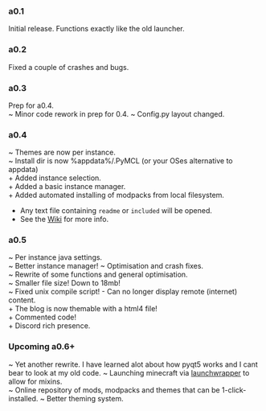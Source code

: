 ### a0.1

Initial release. Functions exactly like the old launcher.

### a0.2

Fixed a couple of crashes and bugs.

### a0.3

Prep for a0.4.  
~ Minor code rework in prep for 0.4.
~ Config.py layout changed.

### a0.4

~ Themes are now per instance.  
~ Install dir is now %appdata%/.PyMCL (or your OSes alternative to appdata)  
\+ Added instance selection.  
\+ Added a basic instance manager.  
\+ Added automated installing of modpacks from local filesystem.  
- Any text file containing `readme` or `included` will be opened.
- See the [Wiki](https://github.com/ModificationStation/PyMCL/wiki) for more info.

### a0.5

~ Per instance java settings.  
~ Better instance manager!
~ Optimisation and crash fixes.  
~ Rewrite of some functions and general optimisation.  
~ Smaller file size! Down to 18mb!  
~ Fixed unix compile script!
\- Can no longer display remote (internet) content.  
\+ The blog is now themable with a html4 file!  
\+ Commented code!  
\+ Discord rich presence.  

### Upcoming a0.6+

~ Yet another rewrite. I have learned alot about how pyqt5 works and I cant bear to look at my old code.
~ Launching minecraft via [launchwrapper](https://github.com/Mojang/LegacyLauncher) to allow for mixins.  
~ Online repository of mods, modpacks and themes that can be 1-click-installed.
~ Better theming system.